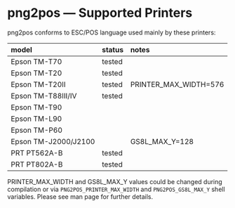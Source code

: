 # png2pos — Supported Printers

png2pos conforms to ESC/POS language used mainly by these printers:

model | status | notes
:----- | :------ | :-----
Epson TM-T70 | tested | 
Epson TM-T20 | tested | 
Epson TM-T20II | tested | PRINTER_MAX_WIDTH=576
Epson TM-T88III/IV | tested | 
Epson TM-T90 |  | 
Epson TM-L90 |  | 
Epson TM-P60 |  | 
Epson TM-J2000/J2100 |  | GS8L_MAX_Y=128
PRT PT562A-B | tested |
PRT PT802A-B | tested |

PRINTER_MAX_WIDTH and GS8L_MAX_Y values could be changed during compilation
or via ```PNG2POS_PRINTER_MAX_WIDTH``` and ```PNG2POS_GS8L_MAX_Y``` shell variables.
Please see man page for further details.
